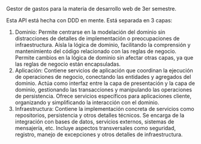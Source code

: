 Gestor de gastos para la materia de desarrollo web de 3er semestre.

Esta API está hecha con DDD en mente. Está separada en 3 capas:

1. Dominio: Permite centrarse en la modelación del dominio sin distracciones de detalles de implementación o preocupaciones de infraestructura. Aísla la lógica de dominio, facilitando la comprensión y mantenimiento del código relacionado con las reglas de negocio. Permite cambios en la lógica de dominio sin afectar otras capas, ya que las reglas de negocio están encapsuladas.
2. Aplicación: Contiene servicios de aplicación que coordinan la ejecución de operaciones de negocio, conectando las entidades y agregados del dominio. Actúa como interfaz entre la capa de presentación y la capa de dominio, gestionando las transacciones y manipulando las operaciones de persistencia. Ofrece servicios específicos para aplicaciones cliente, organizando y simplificando la interacción con el dominio.
3. Infraestructura: Contiene la implementación concreta de servicios como repositorios, persistencia y otros detalles técnicos. Se encarga de la integración con bases de datos, servicios externos, sistemas de mensajería, etc. Incluye aspectos transversales como seguridad, registro, manejo de excepciones y otros detalles de infraestructura.
